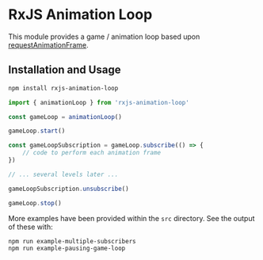 # RxJS Animation Loop

This module provides a game / animation loop based upon [requestAnimationFrame](https://developer.mozilla.org/en-US/docs/Web/API/window/requestAnimationFrame).

## Installation and Usage

```sh
npm install rxjs-animation-loop
```

```javascript
import { animationLoop } from 'rxjs-animation-loop'

const gameLoop = animationLoop()

gameLoop.start()

const gameLoopSubscription = gameLoop.subscribe(() => {
    // code to perform each animation frame
})

// ... several levels later ...

gameLoopSubscription.unsubscribe()

gameLoop.stop()
```

More examples have been provided within the `src` directory. See the output of these with:

```sh
npm run example-multiple-subscribers
npm run example-pausing-game-loop
```
